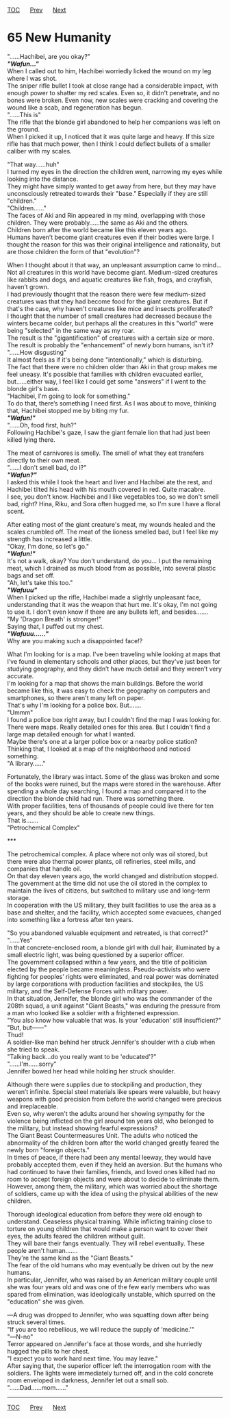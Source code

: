 [TOC](../readme.md)&nbsp;&nbsp;&nbsp;&nbsp;&nbsp;&nbsp;[Prev](section_0008.md)&nbsp;&nbsp;&nbsp;&nbsp;&nbsp;&nbsp;[Next](section_0010.md)



# 65 New Humanity

"……Hachibei, are you okay?"  
***"Wafun..."***  
When I called out to him, Hachibei worriedly licked the wound on my leg
where I was shot.  
The sniper rifle bullet I took at close range had a considerable impact,
with enough power to shatter my red scales. Even so, it didn't
penetrate, and no bones were broken. Even now, new scales were cracking
and covering the wound like a scab, and regeneration has begun.  
"……This is"  
The rifle that the blonde girl abandoned to help her companions was left
on the ground.  
When I picked it up, I noticed that it was quite large and heavy. If
this size rifle has that much power, then I think I could deflect
bullets of a smaller caliber with my scales.  
  
"That way……huh"  
I turned my eyes in the direction the children went, narrowing my eyes
while looking into the distance.  
They might have simply wanted to get away from here, but they may have
unconsciously retreated towards their "base." Especially if they are
still "children."  
"Children……"  
The faces of Aki and Rin appeared in my mind, overlapping with those
children. They were probably……the same as Aki and the others.  
Children born after the world became like this eleven years ago.  
Humans haven’t become giant creatures even if their bodies were large. I
thought the reason for this was their original intelligence and
rationality, but are those children the form of that "evolution"?  
  
When I thought about it that way, an unpleasant assumption came to
mind...  
Not all creatures in this world have become giant. Medium-sized
creatures like rabbits and dogs, and aquatic creatures like fish, frogs,
and crayfish, haven’t grown.  
I had previously thought that the reason there were few medium-sized
creatures was that they had become food for the giant creatures. But if
that's the case, why haven't creatures like mice and insects
proliferated?  
I thought that the number of small creatures had decreased because the
winters became colder, but perhaps all the creatures in this "world"
were being "selected" in the same way as my roar.  
The result is the "gigantification" of creatures with a certain size or
more.  
The result is probably the "enhancement" of newly born humans, isn't
it?  
"……How disgusting"  
It almost feels as if it's being done "intentionally," which is
disturbing.  
The fact that there were no children older than Aki in that group makes
me feel uneasy. It's possible that families with children evacuated
earlier, but……either way, I feel like I could get some "answers" if I
went to the blonde girl's base.  
"Hachibei, I'm going to look for something."  
To do that, there’s something I need first. As I was about to move,
thinking that, Hachibei stopped me by biting my fur.  
***"Wafun!"***  
"……Oh, food first, huh?"  
Following Hachibei's gaze, I saw the giant female lion that had just
been killed lying there.  
  
The meat of carnivores is smelly. The smell of what they eat transfers
directly to their own meat.  
"……I don't smell bad, do I?"  
***"Wafun?"***  
I asked this while I took the heart and liver and Hachibei ate the rest,
and Hachibei tilted his head with his mouth covered in red. Quite
macabre.  
I see, you don't know. Hachibei and I like vegetables too, so we don't
smell bad, right? Hina, Riku, and Sora often hugged me, so I'm sure I
have a floral scent.  
  
After eating most of the giant creature's meat, my wounds healed and the
scales crumbled off. The meat of the lioness smelled bad, but I feel
like my strength has increased a little.  
"Okay, I'm done, so let's go."  
***"Wafun!"***  
It's not a walk, okay? You don't understand, do you... I put the
remaining meat, which I drained as much blood from as possible, into
several plastic bags and set off.  
"Ah, let's take this too."  
***"Wafuuu"***  
When I picked up the rifle, Hachibei made a slightly unpleasant face,
understanding that it was the weapon that hurt me. It's okay, I'm not
going to use it. I don't even know if there are any bullets left, and
besides…….  
"My 'Dragon Breath' is stronger!"  
Saying that, I puffed out my chest.  
***"Wafuuu……"***  
Why are you making such a disappointed face!?  
  
What I'm looking for is a map. I've been traveling while looking at maps
that I’ve found in elementary schools and other places, but they've just
been for studying geography, and they didn’t have much detail and they
weren’t very accurate.  
I'm looking for a map that shows the main buildings. Before the world
became like this, it was easy to check the geography on computers and
smartphones, so there aren't many left on paper.  
That's why I'm looking for a police box. But…….  
"Ummm"  
I found a police box right away, but I couldn't find the map I was
looking for.  
There were maps. Really detailed ones for this area. But I couldn't find
a large map detailed enough for what I wanted.  
Maybe there's one at a larger police box or a nearby police station?
Thinking that, I looked at a map of the neighborhood and noticed
something.  
"A library……"  
  
Fortunately, the library was intact. Some of the glass was broken and
some of the books were ruined, but the maps were stored in the
warehouse. After spending a whole day searching, I found a map and
compared it to the direction the blonde child had run. There was
something there.  
With proper facilities, tens of thousands of people could live there for
ten years, and they should be able to create new things.  
That is…….  
"Petrochemical Complex"  
  
\*\*\*  
  
The petrochemical complex. A place where not only was oil stored, but
there were also thermal power plants, oil refineries, steel mills, and
companies that handle oil.  
On that day eleven years ago, the world changed and distribution
stopped. The government at the time did not use the oil stored in the
complex to maintain the lives of citizens, but switched to military use
and long-term storage.  
In cooperation with the US military, they built facilities to use the
area as a base and shelter, and the facility, which accepted some
evacuees, changed into something like a fortress after ten years.  
  
"So you abandoned valuable equipment and retreated, is that correct?"  
"……Yes"  
In that concrete-enclosed room, a blonde girl with dull hair,
illuminated by a small electric light, was being questioned by a
superior officer.  
The government collapsed within a few years, and the title of politician
elected by the people became meaningless. Pseudo-activists who were
fighting for peoples’ rights were eliminated, and real power was
dominated by large corporations with production facilities and
stockpiles, the US military, and the Self-Defense Forces with military
power.  
In that situation, Jennifer, the blonde girl who was the commander of
the 208th squad, a unit against "Giant Beasts," was enduring the
pressure from a man who looked like a soldier with a frightened
expression.  
"You also know how valuable that was. Is your 'education' still
insufficient?"  
"But, but――"  
Thud!  
A soldier-like man behind her struck Jennifer's shoulder with a club
when she tried to speak.  
"Talking back...do you really want to be 'educated'?"  
"……I'm……sorry"  
Jennifer bowed her head while holding her struck shoulder.  
  
Although there were supplies due to stockpiling and production, they
weren’t infinite. Special steel materials like spears were valuable, but
heavy weapons with good precision from before the world changed were
precious and irreplaceable.  
Even so, why weren't the adults around her showing sympathy for the
violence being inflicted on the girl around ten years old, who belonged
to the military, but instead showing fearful expressions?  
The Giant Beast Countermeasures Unit. The adults who noticed the
abnormality of the children born after the world changed greatly feared
the newly born "foreign objects."  
In times of peace, if there had been any mental leeway, they would have
probably accepted them, even if they held an aversion. But the humans
who had continued to have their families, friends, and loved ones killed
had no room to accept foreign objects and were about to decide to
eliminate them. However, among them, the military, which was worried
about the shortage of soldiers, came up with the idea of using the
physical abilities of the new children.  
  
Thorough ideological education from before they were old enough to
understand. Ceaseless physical training. While inflicting training close
to torture on young children that would make a person want to cover
their eyes, the adults feared the children without guilt.  
They will bare their fangs eventually. They will rebel eventually. These
people aren't human…….  
They're the same kind as the "Giant Beasts."  
The fear of the old humans who may eventually be driven out by the new
humans.  
In particular, Jennifer, who was raised by an American military couple
until she was four years old and was one of the few early members who
was spared from elimination, was ideologically unstable, which spurred
on the "education" she was given.  
  
―A drug was dropped to Jennifer, who was squatting down after being
struck several times.  
"If you are too rebellious, we will reduce the supply of ‘medicine.'"  
"―N-no"  
Terror appeared on Jennifer's face at those words, and she hurriedly
hugged the pills to her chest.  
"I expect you to work hard next time. You may leave."  
After saying that, the superior officer left the interrogation room with
the soldiers. The lights were immediately turned off, and in the cold
concrete room enveloped in darkness, Jennifer let out a small sob.  
"……Dad……mom……"  
  
  
  


---
[TOC](../readme.md)&nbsp;&nbsp;&nbsp;&nbsp;&nbsp;&nbsp;[Prev](section_0008.md)&nbsp;&nbsp;&nbsp;&nbsp;&nbsp;&nbsp;[Next](section_0010.md)

